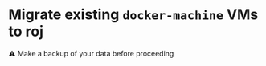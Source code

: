 # Migrate existing `docker-machine` VMs to roj

:warning: Make a backup of your data before proceeding

